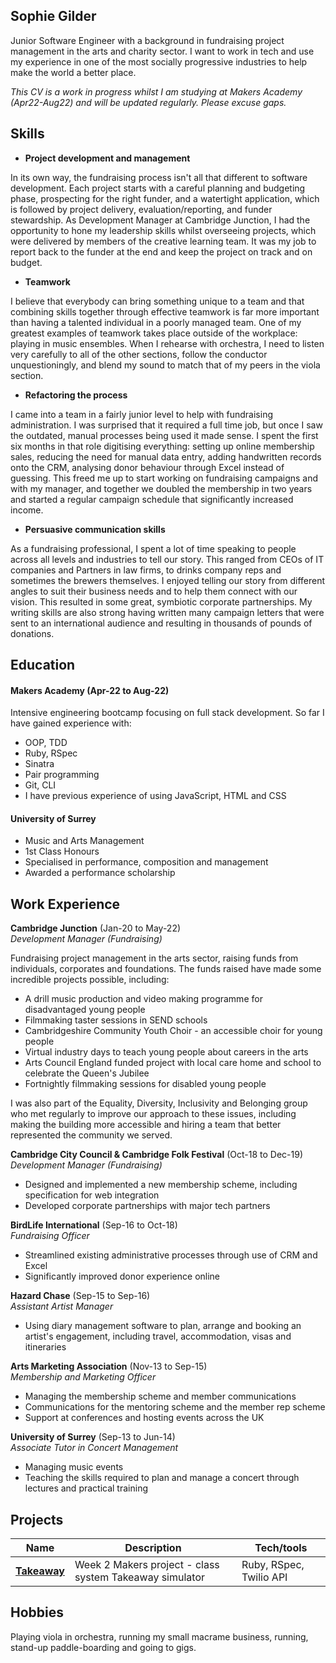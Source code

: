 ## Sophie Gilder

Junior Software Engineer with a background in fundraising project management in the arts and charity sector. I want to work in tech and use my experience in one of the most socially progressive industries to help make the world a better place.

_This CV is a work in progress whilst I am studying at Makers Academy (Apr22-Aug22) and will be updated regularly. Please excuse gaps._

## Skills

- **Project development and management**

In its own way, the fundraising process isn't all that different to software development. Each project starts with a careful planning and budgeting phase, prospecting for the right funder, and a watertight application, which is followed by project delivery, evaluation/reporting, and funder stewardship. As Development Manager at Cambridge Junction, I had the opportunity to hone my leadership skills whilst overseeing projects, which were delivered by members of the creative learning team. It was my job to report back to the funder at the end and keep the project on track and on budget.

- **Teamwork**

I believe that everybody can bring something unique to a team and that combining skills together through effective teamwork is far more important than having a talented individual in a poorly managed team. One of my greatest examples of teamwork takes place outside of the workplace: playing in music ensembles. When I rehearse with orchestra, I need to listen very carefully to all of the other sections, follow the conductor unquestioningly, and blend my sound to match that of my peers in the viola section.

- **Refactoring the process**

I came into a team in a fairly junior level to help with fundraising administration. I was surprised that it required a full time job, but once I saw the outdated, manual processes being used it made sense. I spent the first six months in that role digitising everything: setting up online membership sales, reducing the need for manual data entry, adding handwritten records onto the CRM, analysing donor behaviour through Excel instead of guessing. This freed me up to start working on fundraising campaigns and with my manager, and together we doubled the membership in two years and started a regular campaign schedule that significantly increased income.

- **Persuasive communication skills**

As a fundraising professional, I spent a lot of time speaking to people across all levels and industries to tell our story. This ranged from CEOs of IT companies and Partners in law firms, to drinks company reps and sometimes the brewers themselves. I enjoyed telling our story from different angles to suit their business needs and to help them connect with our vision. This resulted in some great, symbiotic corporate partnerships. My writing skills are also strong having written many campaign letters that were sent to an international audience and resulting in thousands of pounds of donations.

## Education

#### Makers Academy (Apr-22 to Aug-22)

Intensive engineering bootcamp focusing on full stack development. So far I have gained experience with:
- OOP, TDD
- Ruby, RSpec
- Sinatra
- Pair programming
- Git, CLI
- I have previous experience of using JavaScript, HTML and CSS

#### University of Surrey

- Music and Arts Management
- 1st Class Honours
- Specialised in performance, composition and management
- Awarded a performance scholarship

## Work Experience

**Cambridge Junction** (Jan-20 to May-22)  
_Development Manager (Fundraising)_

Fundraising project management in the arts sector, raising funds from individuals, corporates and foundations. The funds raised have made some incredible projects possible, including:

- A drill music production and video making programme for disadvantaged young people
- Filmmaking taster sessions in SEND schools
- Cambridgeshire Community Youth Choir - an accessible choir for young people
- Virtual industry days to teach young people about careers in the arts
- Arts Council England funded project with local care home and school to celebrate the Queen's Jubilee
- Fortnightly filmmaking sessions for disabled young people

I was also part of the Equality, Diversity, Inclusivity and Belonging group who met regularly to improve our approach to these issues, including making the building more accessible and hiring a team that better represented the community we served.

**Cambridge City Council & Cambridge Folk Festival** (Oct-18 to Dec-19)  
_Development Manager (Fundraising)_

- Designed and implemented a new membership scheme, including specification for web integration
- Developed corporate partnerships with major tech partners

**BirdLife International** (Sep-16 to Oct-18)  
_Fundraising Officer_

- Streamlined existing administrative processes through use of CRM and Excel
- Significantly improved donor experience online

**Hazard Chase** (Sep-15 to Sep-16)  
_Assistant Artist Manager_

- Using diary management software to plan, arrange and booking an artist's engagement, including travel, accommodation,  visas and itineraries

**Arts Marketing Association** (Nov-13 to Sep-15)  
_Membership and Marketing Officer_

- Managing the membership scheme and member communications
- Communications for the mentoring scheme and the member rep scheme
- Support at conferences and hosting events across the UK

**University of Surrey** (Sep-13 to Jun-14)  
_Associate Tutor in Concert Management_

- Managing music events
- Teaching the skills required to plan and manage a concert through lectures and practical training

## Projects

| Name                             | Description                                            | Tech/tools        |
| -------------------------------- | ------------------------------------------------------ | ----------------- |
| [**Takeaway**](https://github.com/sophiegilder/golden-square/tree/main/takeaway)          | Week 2 Makers project - class system Takeaway simulator | Ruby, RSpec, Twilio API            |

## Hobbies

Playing viola in orchestra, running my small macrame business, running, stand-up paddle-boarding and going to gigs.